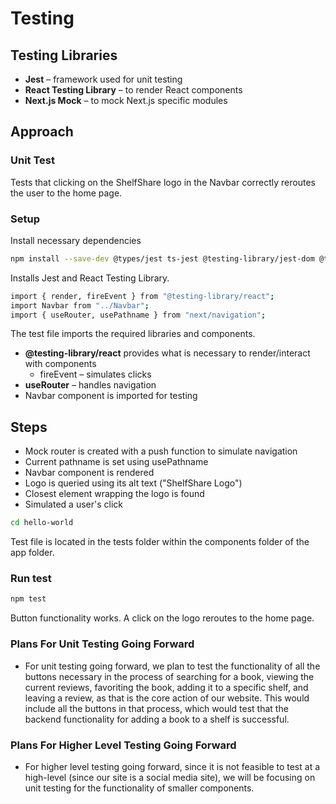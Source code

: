 # Testing

## Testing Libraries
* **Jest** – framework used for unit testing
* **React Testing Library** – to render React components
* **Next.js Mock** – to mock Next.js specific modules

## Approach

### Unit Test
Tests that clicking on the ShelfShare logo in the Navbar correctly reroutes the user to the home page.

### Setup
Install necessary dependencies

```sh
npm install --save-dev @types/jest ts-jest @testing-library/jest-dom @testing-library/react
```
Installs Jest and React Testing Library.

```sh
import { render, fireEvent } from "@testing-library/react";
import Navbar from "../Navbar";
import { useRouter, usePathname } from "next/navigation";
```
The test file imports the required libraries and components.
* **@testing-library/react** provides what is necessary to render/interact with components
  * fireEvent – simulates clicks
* **useRouter** – handles navigation
* Navbar component is imported for testing

## Steps
* Mock router is created with a push function to simulate navigation
* Current pathname is set using usePathname
* Navbar component is rendered
* Logo is queried using its alt text ("ShelfShare Logo")
* Closest element wrapping the logo is found
* Simulated a user's click

```sh
cd hello-world
```
Test file is located in the tests folder within the components folder of the app folder.

### Run test
```sh
npm test
```
Button functionality works. A click on the logo reroutes to the home page.

### Plans For Unit Testing Going Forward
* For unit testing going forward, we plan to test the functionality of all the buttons necessary in the process of searching for a book, viewing the current reviews, favoriting the book, adding it to a specific shelf, and leaving a review, as that is the core action of our website. This would include all the buttons in that process, which would test that the backend functionality for adding a book to a shelf is successful.

### Plans For Higher Level Testing Going Forward
* For higher level testing going forward, since it is not feasible to test at a high-level (since our site is a social media site), we will be focusing on unit testing for the functionality of smaller components.

